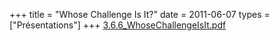 +++
title = "Whose Challenge Is It?"
date = 2011-06-07
types = ["Présentations"]
+++
[3.6.6_WhoseChallengeIsIt.pdf](/files/3.6.6_WhoseChallengeIsIt.pdf)
